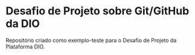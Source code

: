 # Desafio de Projeto sobre Git/GitHub da DIO
Repositório criado como exemplo-teste para o Desafio de Projeto da Plataforma DIO.
